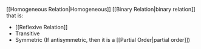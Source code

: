 [[Homogeneous Relation|Homogeneous]] [[Binary Relation|binary relation]] that is:
- [[Reflexive Relation]]
- Transitive
- Symmetric
(If antisymmetric, then it is a [[Partial Order|partial order]])